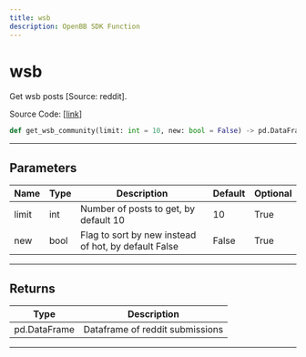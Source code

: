```yaml
---
title: wsb
description: OpenBB SDK Function
---
```


# wsb

Get wsb posts [Source: reddit].

Source Code: [[link](https://github.com/OpenBB-finance/OpenBBTerminal/tree/main/openbb_terminal/common/behavioural_analysis/reddit_model.py#L602)]
```python
def get_wsb_community(limit: int = 10, new: bool = False) -> pd.DataFrame
```
---
## Parameters
| Name | Type | Description | Default | Optional |
| ---- | ---- | ----------- | ------- | -------- |
| limit | int | Number of posts to get, by default 10 | 10 | True |
| new | bool | Flag to sort by new instead of hot, by default False | False | True |

---
## Returns
| Type | Description |
| ---- | ----------- |
| pd.DataFrame | Dataframe of reddit submissions |
---

